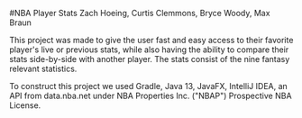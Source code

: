 #NBA Player Stats 
Zach Hoeing, 
Curtis Clemmons,
Bryce Woody,
Max Braun

This project was made to give the user fast and easy access to their favorite player's live or previous stats,
while also having the ability to compare their stats side-by-side with another player. The stats consist of 
the nine fantasy relevant statistics.

To construct this project we used Gradle, Java 13, JavaFX, IntelliJ IDEA, an API from data.nba.net 
under NBA Properties Inc. ("NBAP") Prospective NBA License. 